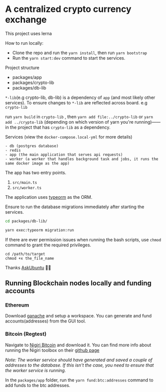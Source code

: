 # A centralized crypto currency exchange

This project uses lerna

How to run locally:

- Clone the repo and run the `yarn install`, then run `yarn bootstrap`
- Run the `yarn start:dev` command to start the services.

Project structure

- packages/app
- packages/crypto-lib
- packages/db-lib

`*-lib`(e.g crypto-lib, db-lib) is a dependency of `app` (and most likely other services). To ensure changes to `*-lib` are reflected across board. e.g `crypto-lib`

run `yarn build` in `crypto-lib` , then `yarn add file:../crypto-lib` or `yarn add ../crypto-lib` (depending on which version of yarn you're running)—— in the project that has `crypto-lib` as a dependency.

Services (view the `docker-compose.local-yml` for more details)

    - db (postgres database)
    - redis
    - app (the main application that serves api requests)
    - worker (a worker that handles background task and jobs, it runs the same docker image as the app)

The app has two entry points.

1. `src/main.ts`
2. `src/worker.ts`

The application uses [typeorm](https://www.npmjs.com/package/typeorm/v/0.2.45) as the ORM.

Ensure to run the database migrations immediately after starting the services.

```sh
cd packages/db-lib/

yarn exec:typeorm migration:run
```

If there are ever permission issues when running the bash scripts, use `chmod` command to grant the required privileges.

```
cd /path/to/target
chmod +x the_file_name
```

Thanks [AskUbuntu](https://askubuntu.com/questions/409025/permission-denied-when-running-sh-scripts) 🚀🚀

## Running Blockchain nodes locally and funding accounts

### Ethereum

Download [ganache](https://trufflesuite.com/ganache/) and setup a workspace.
You can generate and fund accounts(addresses) from the GUI tool.

### Bitcoin (Regtest)

Navigate to [Nigiri Bitcoin](https://nigiri.vulpem.com/) and download it.
You can find more info about running the Nigiri toolbox on their [github page](https://github.com/vulpemventures/nigiri)

_Note: The worker service should have generated and saved a couple of addresses to the database. If this isn't the case, you need to ensure that the worker service is running._

In the `packages/app` folder, run the `yarn fund:btc:addresses` command to add funds to the btc addresses.
